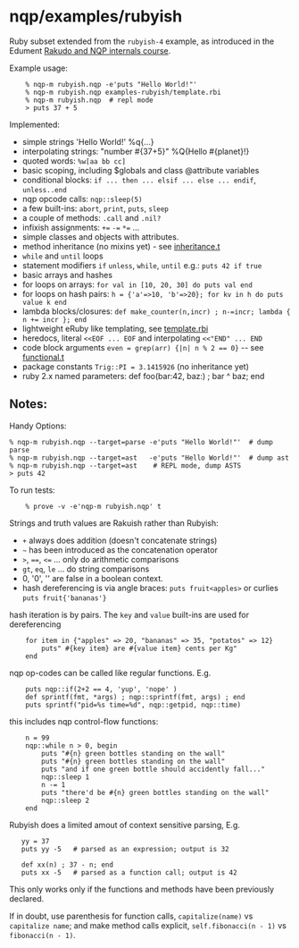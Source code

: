 nqp/examples/rubyish
====================

Ruby subset extended from the `rubyish-4` example, as introduced in the Edument
[Rakudo and NQP internals course](https://github.com/edumentab/rakudo-and-nqp-internals-course).

Example usage:
```
    % nqp-m rubyish.nqp -e'puts "Hello World!"'
    % nqp-m rubyish.nqp examples-rubyish/template.rbi
    % nqp-m rubyish.nqp  # repl mode
    > puts 37 + 5
```
Implemented:
- simple strings 'Hello World!' %q{...}
- interpolating strings: "number #{37+5}" %Q{Hello #{planet}!}
- quoted words: `%w[aa bb cc]` 
- basic scoping, including $globals and class @attribute variables
- conditional blocks: `if ... then ... elsif ... else ... endif`, `unless..end`
- nqp opcode calls: `nqp::sleep(5)`
- a few built-ins: `abort`, `print`, `puts`, `sleep`
- a couple of methods: `.call` and `.nil?`
- infixish assignments: `+=` `-=` `*=` ...
- simple classes and objects with attributes.
- method inheritance (no mixins yet) - see [inheritance.t](t/inheritance.t)
- `while` and `until` loops
- statement modifiers `if` `unless`, `while`, `until` e.g.: `puts 42 if true`
- basic arrays and hashes
- for loops on arrays: `for val in [10, 20, 30] do puts val end`
- for loops on hash pairs: `h = {'a'=>10, 'b'=>20}; for kv in h do puts value k end`
- lambda blocks/closures: `def make_counter(n,incr) ; n-=incr; lambda { n += incr }; end`
- lightweight eRuby like templating, see [template.rbi](examples-rubyish/template.rbi)
- heredocs, literal `<<EOF ... EOF` and interpolating `<<"END" ... END`
- code block arguments `even = grep(arr) {|n| n % 2 == 0}` -- see [functional.t](t/functional.t)
- package constants `Trig::PI = 3.1415926` (no inheritance yet)
- ruby 2.x named parameters: def foo(bar:42, baz:) ; bar ^ baz; end

Notes:
------

Handy Options:

    % nqp-m rubyish.nqp --target=parse -e'puts "Hello World!"'  # dump parse
    % nqp-m rubyish.nqp --target=ast   -e'puts "Hello World!"'  # dump ast
    % nqp-m rubyish.nqp --target=ast    # REPL mode, dump ASTS
    > puts 42

To run tests:
```
    % prove -v -e'nqp-m rubyish.nqp' t
```

Strings and truth values are Rakuish rather than Rubyish:
- `+` always does addition (doesn't concatenate strings)
- `~` has been introduced as the concatenation operator
- `>`, `==`, `<=` ... only do arithmetic comparisons
- `gt`, `eq`, `le` ... do string comparisons
- 0, '0', '' are false in a boolean context.
- hash dereferencing is via angle braces: `puts fruit<apples>` or
curlies `puts fruit{'bananas'}`

hash iteration is by pairs. The `key` and `value` built-ins are used for dereferencing
```
    for item in {"apples" => 20, "bananas" => 35, "potatos" => 12}
        puts" #{key item} are #{value item} cents per Kg"
    end
```

nqp op-codes can be called like regular functions. E.g.
```
    puts nqp::if(2+2 == 4, 'yup', 'nope' )
    def sprintf(fmt, *args) ; nqp::sprintf(fmt, args) ; end
    puts sprintf("pid=%s time=%d", nqp::getpid, nqp::time)
```
this includes nqp control-flow functions:
```
    n = 99
    nqp::while n > 0, begin
        puts "#{n} green bottles standing on the wall"
        puts "#{n} green bottles standing on the wall"
        puts "and if one green bottle should accidently fall..."
        nqp::sleep 1
        n -= 1
        puts "there'd be #{n} green bottles standing on the wall"
        nqp::sleep 2
    end
```

Rubyish does a limited amout of context sensitive parsing, E.g.
```
   yy = 37
   puts yy -5   # parsed as an expression; output is 32

   def xx(n) ; 37 - n; end
   puts xx -5   # parsed as a function call; output is 42
```

This only works only if the functions and methods have been previously declared.

If in doubt, use parenthesis for function calls, `capitalize(name)` vs `capitalize name`; and make method calls explicit, `self.fibonacci(n - 1)` vs `fibonacci(n - 1)`.
